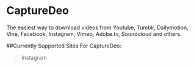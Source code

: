 # CaptureDeo

The easiest way to download videos from Youtube, Tumblr, Dailymotion, Vine, Facebook, Instagram, Vimeo, Adobe.tv, Soundcloud and others.

##Currently Supported Sites For CaptureDeo:
> Instagram

